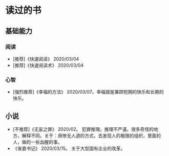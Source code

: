# 读过的书
## 基础能力
### 阅读
* [推荐]《快速阅读》 2020/03/04
* [推荐]《快速阅读术》 2020/03/04

### 心智
* [强烈推荐]《幸福的方法》 2020/03/07。幸福就是兼顾短期的快乐和长期的快乐。

## 小说
* [不推荐]《无妄之罪》 2020/02。 犯罪推理。推理不严谨。很多奇怪的地方，解释不同。关于：用惨无人道的方式，去发现人的极限的组织，里面的人，做的一些血腥的事。
* 《省委书记》 2020/03/15。 关于大型国有企业的改革。
